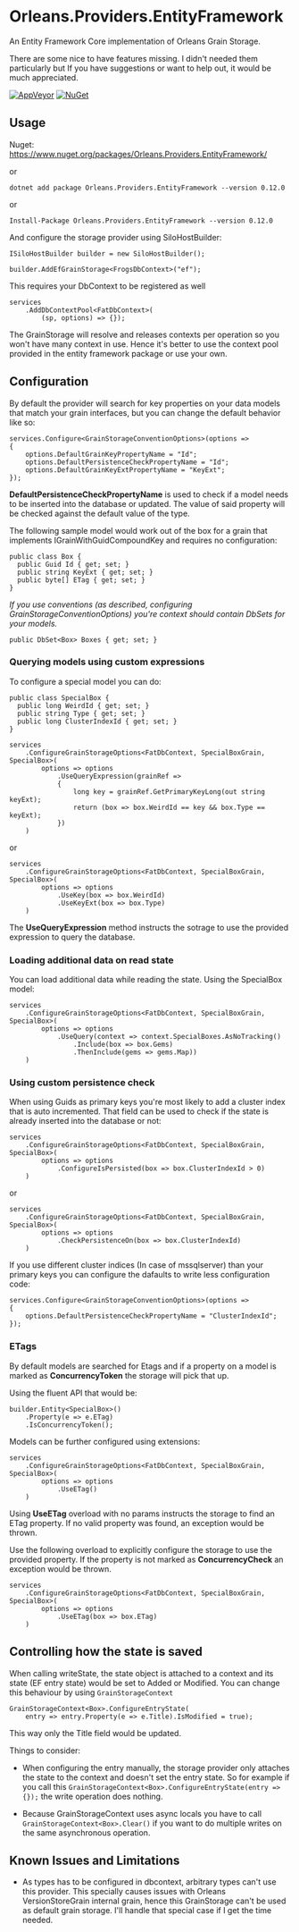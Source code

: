 # Orleans.Providers.EntityFramework
An Entity Framework Core implementation of Orleans Grain Storage.

There are some nice to have features missing. I didn't needed them particularly but If you have suggestions or want to help out, it would be much appreciated.

[![AppVeyor](https://img.shields.io/appveyor/ci/alirezajm/orleans-providers-entityframework.svg)](https://ci.appveyor.com/project/alirezajm/orleans-providers-entityframework)
[![NuGet](https://img.shields.io/nuget/v/Orleans.Providers.EntityFramework.svg)](https://www.nuget.org/packages/Orleans.Providers.EntityFramework)

## Usage

Nuget: https://www.nuget.org/packages/Orleans.Providers.EntityFramework/

or

```dotnet add package Orleans.Providers.EntityFramework --version 0.12.0```

or 

```Install-Package Orleans.Providers.EntityFramework --version 0.12.0```


And configure the storage provider using SiloHostBuilder:

```
ISiloHostBuilder builder = new SiloHostBuilder();

builder.AddEfGrainStorage<FrogsDbContext>("ef");  

```

This requires your DbContext to be registered as well

```
services
    .AddDbContextPool<FatDbContext>(
        (sp, options) => {});
```
The GrainStorage will resolve and releases contexts per operation so you won't have many context in use.
Hence it's better to use the context pool provided in the entity framework package or use your own.

## Configuration

By default the provider will search for key properties on your data models that match your grain interfaces, 
but you can change the default behavior like so:

```
services.Configure<GrainStorageConventionOptions>(options =>
{
    options.DefaultGrainKeyPropertyName = "Id";
    options.DefaultPersistenceCheckPropertyName = "Id";
    options.DefaultGrainKeyExtPropertyName = "KeyExt";
});
```

**DefaultPersistenceCheckPropertyName** is used to check if a model needs to be inserted into the database or updated. 
The value of said property will be checked against the default value of the type.

The following sample model would work out of the box for a grain that implements IGrainWithGuidCompoundKey and requires no configuration:

```
public class Box {
  public Guid Id { get; set; }
  public string KeyExt { get; set; }
  public byte[] ETag { get; set; }
}
```

_If you use conventions (as described, configuring GrainStorageConventionOptions) you're context should contain DbSets for your models._

```
public DbSet<Box> Boxes { get; set; }
```

### Querying models using custom expressions
To configure a special model you can do:

```
public class SpecialBox {
  public long WeirdId { get; set; }
  public string Type { get; set; }
  public long ClusterIndexId { get; set; }
}

services
    .ConfigureGrainStorageOptions<FatDbContext, SpecialBoxGrain, SpecialBox>(
        options => options
            .UseQueryExpression(grainRef =>
            {
                long key = grainRef.GetPrimaryKeyLong(out string keyExt);
                return (box => box.WeirdId == key && box.Type == keyExt);
            })
    )
```

or 

```
services
    .ConfigureGrainStorageOptions<FatDbContext, SpecialBoxGrain, SpecialBox>(
        options => options
            .UseKey(box => box.WeirdId)
            .UseKeyExt(box => box.Type)
    )
```

The **UseQueryExpression** method instructs the sotrage to use the provided expression to query the database.

### Loading additional data on read state
You can load additional data while reading the state. Using the SpecialBox model:

```
services
    .ConfigureGrainStorageOptions<FatDbContext, SpecialBoxGrain, SpecialBox>(
        options => options
            .UseQuery(context => context.SpecialBoxes.AsNoTracking()
                .Include(box => box.Gems)
                .ThenInclude(gems => gems.Map))
    )
```

### Using custom persistence check

When using Guids as primary keys you're most likely to add a cluster index that is auto incremented. 
That field can be used to check if the state is already inserted into the database or not:

```
services
    .ConfigureGrainStorageOptions<FatDbContext, SpecialBoxGrain, SpecialBox>(
        options => options
            .ConfigureIsPersisted(box => box.ClusterIndexId > 0)
    )
```

or 

```
services
    .ConfigureGrainStorageOptions<FatDbContext, SpecialBoxGrain, SpecialBox>(
        options => options
            .CheckPersistenceOn(box => box.ClusterIndexId)
    )
```

If you use different cluster indices (In case of mssqlserver) than your primary keys you can configure the dafaults to write less configuration code:

```
services.Configure<GrainStorageConventionOptions>(options =>
{
    options.DefaultPersistenceCheckPropertyName = "ClusterIndexId";
});
```

### ETags

By default models are searched for Etags and if a property on a model is marked as **ConcurrencyToken** the storage will pick that up.

Using the fluent API that would be:

```
builder.Entity<SpecialBox>()
    .Property(e => e.ETag)
    .IsConcurrencyToken();

```

Models can be further configured using extensions:

```
services
    .ConfigureGrainStorageOptions<FatDbContext, SpecialBoxGrain, SpecialBox>(
        options => options
            .UseETag()
    )
```

Using **UseETag** overload with no params instructs the storage to find an ETag property. If no valid property was found, an exception would be thrown.

Use the following overload to explicitly configure the storage to use the provided property. If the property is not marked as **ConcurrencyCheck** an exception would be thrown.

```
services
    .ConfigureGrainStorageOptions<FatDbContext, SpecialBoxGrain, SpecialBox>(
        options => options
            .UseETag(box => box.ETag)
    )
```

## Controlling how the state is saved

When calling writeState, the state object is attached to a context and its state (EF entry state) would be set to Added or Modified.
You can change this behaviour by using ```GrainStorageContext```

```
GrainStorageContext<Box>.ConfigureEntryState(
    entry => entry.Property(e => e.Title).IsModified = true);
```

This way only the Title field would be updated.

Things to consider:

- When configuring the entry manually, the storage provider only attaches the state to the context and doesn't set the entry state. So for example if you call this ```GrainStorageContext<Box>.ConfigureEntryState(entry => {});``` the write operation does nothing.

- Because GrainStorageContext uses async locals you have to call ```GrainStorageContext<Box>.Clear()``` if you want to do multiple writes on the same asynchronous operation.


## Known Issues and Limitations

- As types has to be configured in dbcontext, arbitrary types can't use this provider. 
This specially causes issues with Orleans VersionStoreGrain internal grain, hence this GrainStorage can't 
be used as default grain storage. I'll handle that special case if I get the time needed.
